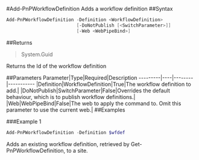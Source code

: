 #Add-PnPWorkflowDefinition
Adds a workflow definition
##Syntax
```powershell
Add-PnPWorkflowDefinition -Definition <WorkflowDefinition>
                          [-DoNotPublish [<SwitchParameter>]]
                          [-Web <WebPipeBind>]
```


##Returns
>System.Guid

Returns the Id of the workflow definition

##Parameters
Parameter|Type|Required|Description
---------|----|--------|-----------
|Definition|WorkflowDefinition|True|The workflow definition to add.|
|DoNotPublish|SwitchParameter|False|Overrides the default behaviour, which is to publish workflow definitions.|
|Web|WebPipeBind|False|The web to apply the command to. Omit this parameter to use the current web.|
##Examples

###Example 1
```powershell
Add-PnPWorkflowDefinition -Definition $wfdef
```
Adds an existing workflow definition, retrieved by Get-PnPWorkflowDefinition, to a site.
